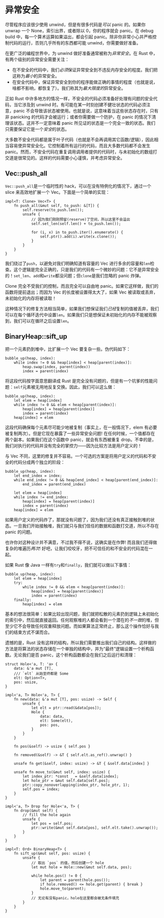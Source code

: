 # 异常安全

尽管程序应该很少使用 unwind，但是有很多代码是*可以* panic 的。如果你 unwrap 一个 None，索引出界，或者除以 0，你的程序就会 panic。在 debug build 中，每一个算术运算如果溢出，都会引起 panic。除非你非常小心并严格控制代码的运行，否则几乎所有的东西都可能 unwind，你需要做好准备。

在更广泛的编程世界中，为 unwind 做好准备通常被称为*异常安全*。在 Rust 中，有两个级别的异常安全需要关注：

* 在不安全的代码中，我们*必须*保证异常安全到不违反内存安全的程度。我们把这称为*最小*的异常安全。
* 在安全代码中，保证异常安全到你的程序能做正确的事情的程度（也就是说，啥都不影响，都恢复了）。我们称其为*最大限度的*异常安全。

正如 Rust 中许多地方的情况一样，不安全的代码必须准备好处理有问题的安全代码，当它涉及到 unwind 时。有可能在某一时刻创建不健壮状态的代码必须注意，panic 不会导致该状态被使用。也就是说，这意味着当这些状态存在时，只有非 panicking 的代码才会被运行；或者你需要做一个防护，在 panic 的情况下清理该状态。这并不一定意味着 panic 所见证的状态是一个完全一致的状态。我们只需要保证它是一个*安全*的状态。

大多数不安全代码都是属于叶子代码（也就是不会再调用其它函数/逻辑），因此相当容易使异常安全化。它控制着所有运行的代码，而且大多数代码都不会发生 panic。然而，不安全代码在重复调用调用者提供的代码时，与未初始化的数组打交道是很常见的。这样的代码需要小心谨慎，并考虑异常安全。

## Vec::push_all

`Vec::push_all`是一个临时性的 hack，可以在没有特例化的情况下，通过一个 slice 来高效地扩展一个 Vec。下面是一个简单的实现：

<!-- ignore: simplified code -->
```rust,ignore
impl<T: Clone> Vec<T> {
    fn push_all(&mut self, to_push: &[T]) {
        self.reserve(to_push.len());
        unsafe {
            // 因为我们刚刚预留(reserve)了空间，所以这里不会溢出
            self.set_len(self.len() + to_push.len());

            for (i, x) in to_push.iter().enumerate() {
                self.ptr().add(i).write(x.clone());
            }
        }
    }
}
```

我们绕过了`push`，以避免对我们明确知道有容量的 Vec 进行多余的容量和`len`检查。这个逻辑是完全正确的，只是我们的代码有一个微妙的问题：它不是异常安全的！`set_len`、`add`和`write`都没问题；但`clone`是我们忽略的 panic 炸弹。

Clone 完全不受我们的控制，而且完全可以自由地 panic。如果它这样做，我们的函数将提前退出；而因为 Vec 的长度被设置得太大了，如果 Vec 被读取或丢弃，未初始化的内存将被读取！

这种情况下的修复方法相当简单，如果我们想保证我们*已经*复制的值被丢弃，我们可以在每个循环迭代中设置`len`。如果我们只是想保证未初始化的内存不能被观察到，我们可以在循环之后设置`len`。

## BinaryHeap::sift_up

把一个元素扔到堆中，比扩展一个 Vec 要复杂一些。伪代码如下：

```text
bubble_up(heap, index):
    while index != 0 && heap[index] < heap[parent(index)]:
        heap.swap(index, parent(index))
        index = parent(index)
```

将这段代码按字面意思翻译成 Rust 是完全没有问题的，但是有一个坑爹的性能问题：`self`元素被无用地反复交换。因此，我们可以这么做：

```text
bubble_up(heap, index):
    let elem = heap[index]
    while index != 0 && elem < heap[parent(index)]:
        heap[index] = heap[parent(index)]
        index = parent(index)
    heap[index] = elem
```

这段代码确保每个元素尽可能少地被复制（事实上，在一般情况下，elem 有必要被复制两次）。但是它现在暴露了一些异常安全问题! 在任何时候，一个值都存在两个副本。如果我们在这个函数中 panic，就会有东西被重复 drop。不幸的是，我们对执行的代码并没有完全的掌控力——因为比较方法是用户定义的！

与 Vec 不同，这里的修复并不容易。一个可选的方案是将用户定义的代码和不安全的代码分成两个独立的阶段：

```text
bubble_up(heap, index):
    let end_index = index;
    while end_index != 0 && heap[end_index] < heap[parent(end_index)]:
        end_index = parent(end_index)

    let elem = heap[index]
    while index != end_index:
        heap[index] = heap[parent(index)]
        index = parent(index)
    heap[index] = elem
```

如果用户定义的代码炸了，那就没有问题了，因为我们还没有真正接触到堆的状态。一旦我们开始接触堆，我们就只与我们信任的数据和函数打交道，所以不存在 panic 的问题。

也许你对这种设计并不满意，不过我不得不说，这确实是在作弊! 而且我们还得做复杂的堆遍历*两次*! 好吧，让我们咬咬牙，把不可信任的和不安全的代码混在一起。

如果 Rust 像 Java 一样有`try`和`finally`，我们就可以做以下事情：

```text
bubble_up(heap, index):
    let elem = heap[index]
    try:
        while index != 0 && elem < heap[parent(index)]:
            heap[index] = heap[parent(index)]
            index = parent(index)
    finally:
        heap[index] = elem
```

基本的想法很简单：如果比较出现问题，我们就把松散的元素扔到逻辑上未初始化的索引中，然后就直接返回。任何观察堆的人都会看到一个潜在的*不一致*的堆，但至少它不会导致任何双重释放问题。而如果算法正常终止，那么这个操作恰好与我们的结束方式不谋而合。

遗憾的是，Rust 没有这样的结构，所以我们需要推出我们自己的结构。这样做的方法是将算法的状态存储在一个单独的结构中，并为“最终”逻辑设置一个析构函数。无论我们是否 panic，这个析构函数都会在我们之后运行和清理：

<!-- ignore: simplified code -->
```rust,ignore
struct Hole<'a, T: 'a> {
    data: &'a mut [T],
    /// `elt` 从始至终都是 Some
    elt: Option<T>,
    pos: usize,
}

impl<'a, T> Hole<'a, T> {
    fn new(data: &'a mut [T], pos: usize) -> Self {
        unsafe {
            let elt = ptr::read(&data[pos]);
            Hole {
                data: data,
                elt: Some(elt),
                pos: pos,
            }
        }
    }

    fn pos(&self) -> usize { self.pos }

    fn removed(&self) -> &T { self.elt.as_ref().unwrap() }

    unsafe fn get(&self, index: usize) -> &T { &self.data[index] }

    unsafe fn move_to(&mut self, index: usize) {
        let index_ptr: *const _ = &self.data[index];
        let hole_ptr = &mut self.data[self.pos];
        ptr::copy_nonoverlapping(index_ptr, hole_ptr, 1);
        self.pos = index;
    }
}

impl<'a, T> Drop for Hole<'a, T> {
    fn drop(&mut self) {
        // fill the hole again
        unsafe {
            let pos = self.pos;
            ptr::write(&mut self.data[pos], self.elt.take().unwrap());
        }
    }
}

impl<T: Ord> BinaryHeap<T> {
    fn sift_up(&mut self, pos: usize) {
        unsafe {
            // 取出 `pos` 的值，然后创建一个 hole
            let mut hole = Hole::new(&mut self.data, pos);

            while hole.pos() != 0 {
                let parent = parent(hole.pos());
                if hole.removed() <= hole.get(parent) { break }
                hole.move_to(parent);
            }
            // 无论有没有panic，hole在这里都会被无条件填充
        }
    }
}
```

